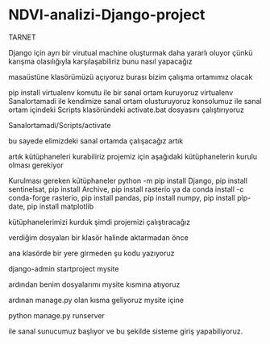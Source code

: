 # NDVI-analizi-Django-project
TARNET

Django için ayrı bir virutual machine oluşturmak daha yararlı oluyor çünkü karışma olasılığıyla karşılaşabiliriz bunu nasıl yapacağız

masaüstüne klasörümüzü açıyoruz burası bizim çalışma ortamımız olacak

pip install virtualenv komutu ile bir sanal ortam kuruyoruz
virtualenv Sanalortamadi ile kendimize sanal ortam olusturuyoruz
konsolumuz ile sanal ortam içindeki Scripts klasöründeki activate.bat dosyasını çalıştırıyoruz

Sanalortamadi/Scripts/activate

bu sayede elimizdeki sanal ortamda çalışacağız artık

artık kütüphaneleri kurabiliriz
projemiz için aşağıdaki kütüphanelerin kurulu olması gerekiyor

Kurulması gereken kütüphaneler
python -m pip install Django,
pip install sentinelsat,
pip install Archive,
pip install rasterio ya da conda install -c conda-forge rasterio,
pip install pandas,
pip install numpy,
pip install pip-date,
pip install matplotlib


kütüphanelerimizi kurduk şimdi projemizi çalıştıracağız

verdiğim dosyaları bir klasör halinde aktarmadan önce 

ana klasörde bir yere girmeden şu kodu yazıyoruz

django-admin startproject mysite

ardından benim dosyalarımı mysite kısmına atıyoruz

ardınan manage.py olan kısma geliyoruz mysite içine

python manage.py runserver 

ile sanal sunucumuz başlıyor ve bu şekilde sisteme giriş yapabiliyoruz.

